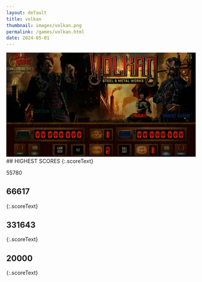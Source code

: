 ```yaml
---
layout: default
title: volkan
thumbnail: images/volkan.png
permalink: /games/volkan.html
date: 2024-05-01
---
```


<img src="../images/volkan.png" class="gameThumbnail img-fluid mx-auto align-middle">
## HIGHEST SCORES
{:.scoreText}

55780

## 66617
{:.scoreText}


## 331643
{:.scoreText}


## 20000
{:.scoreText}


